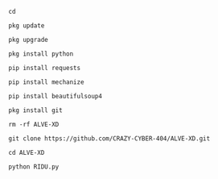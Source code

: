 `cd`

`pkg update`

`pkg upgrade` 

`pkg install python` 

`pip install requests` 

`pip install mechanize` 

`pip install beautifulsoup4`

`pkg install git`

`rm -rf ALVE-XD`

`git clone https://github.com/CRAZY-CYBER-404/ALVE-XD.git`

`cd ALVE-XD`

`python RIDU.py`

